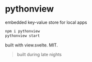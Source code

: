 # pythonview

embedded key-value store for local apps

```bash
npm i pythonview
pythonview start
```

built with view.svelte. MIT.

> built during late nights
